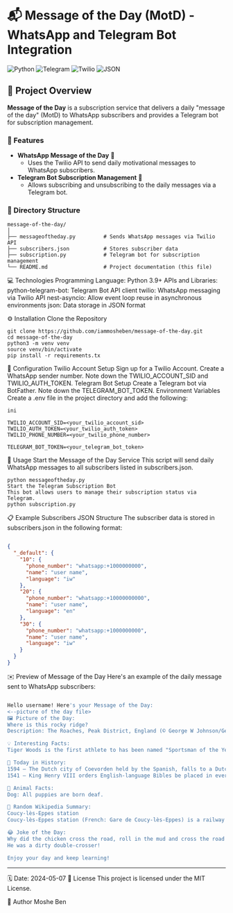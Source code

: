 # 📬 Message of the Day (MotD) - WhatsApp and Telegram Bot Integration

![Python](https://img.shields.io/badge/Python-3.9+-blue.svg)
![Telegram](https://img.shields.io/badge/Telegram-Bot-green)
![Twilio](https://img.shields.io/badge/Twilio-WhatsApp-red)
![JSON](https://img.shields.io/badge/JSON-Data-yellow)

## 🌟 Project Overview

**Message of the Day** is a subscription service that delivers a daily "message of the day" (MotD) to WhatsApp subscribers and provides a Telegram bot for subscription management.

### 🌈 Features
- **WhatsApp Message of the Day** 📲
  - Uses the Twilio API to send daily motivational messages to WhatsApp subscribers.
- **Telegram Bot Subscription Management** 🤖
  - Allows subscribing and unsubscribing to the daily messages via a Telegram bot.

### 📂 Directory Structure
```plaintext
message-of-the-day/
│
├── messageoftheday.py         # Sends WhatsApp messages via Twilio API
├── subscribers.json           # Stores subscriber data
├── subscription.py            # Telegram bot for subscription management
└── README.md                  # Project documentation (this file)
```
💻 Technologies
Programming Language: Python 3.9+
APIs and Libraries:
python-telegram-bot: Telegram Bot API client
twilio: WhatsApp messaging via Twilio API
nest-asyncio: Allow event loop reuse in asynchronous environments
json: Data storage in JSON format

⚙️ Installation
Clone the Repository

```plaintext
git clone https://github.com/iammosheben/message-of-the-day.git
cd message-of-the-day
python3 -m venv venv
source venv/bin/activate
pip install -r requirements.tx
```
🔧 Configuration
Twilio Account Setup
Sign up for a Twilio Account.
Create a WhatsApp sender number.
Note down the TWILIO_ACCOUNT_SID and TWILIO_AUTH_TOKEN.
Telegram Bot Setup
Create a Telegram bot via BotFather.
Note down the TELEGRAM_BOT_TOKEN.
Environment Variables
Create a .env file in the project directory and add the following:
```plaintext
ini

TWILIO_ACCOUNT_SID=<your_twilio_account_sid>
TWILIO_AUTH_TOKEN=<your_twilio_auth_token>
TWILIO_PHONE_NUMBER=<your_twilio_phone_number>

TELEGRAM_BOT_TOKEN=<your_telegram_bot_token>
```

🚀 Usage
Start the Message of the Day Service
This script will send daily WhatsApp messages to all subscribers listed in subscribers.json.
```plaintext
python messageoftheday.py
Start the Telegram Subscription Bot
This bot allows users to manage their subscription status via Telegram.
python subscription.py
```
📋 Example Subscribers JSON Structure
The subscriber data is stored in subscribers.json in the following format:

```json

{
  "_default": {
    "10": {
      "phone_number": "whatsapp:+1000000000",
      "name": "user name",
      "language": "iw"
    },
    "20": {
      "phone_number": "whatsapp:+10000000000",
      "name": "user name",
      "language": "en"
    },
    "30": {
      "phone_number": "whatsapp:+1000000000",
      "name": "user name",
      "language": "iw"
    }
  }
}
```
✉️ Preview of Message of the Day
Here's an example of the daily message sent to WhatsApp subscribers:

```sql

Hello username! Here's your Message of the Day:
<--picture of the day file> 
🖼 Picture of the Day:
Where is this rocky ridge?
Description: The Roaches, Peak District, England (© George W Johnson/Getty Images)

💡 Interesting Facts:
Tiger Woods is the first athlete to has been named "Sportsman of the Year" by magazine Sports Illustrated two times

📜 Today in History:
1594 – The Dutch city of Coevorden held by the Spanish, falls to a Dutch and English force.[2]
1541 – King Henry VIII orders English-language Bibles be placed in every church. In 1539 the Great Bible would be provided for this purpose.

🐾 Animal Facts:
Dog: All puppies are born deaf.

📖 Random Wikipedia Summary:
Coucy-lès-Eppes station
Coucy-lès-Eppes station (French: Gare de Coucy-lès-Eppes) is a railway station located in the commune of Coucy-lès-Eppes, in the department of Aisne, northern France. It is situated at kilometric point (KP) 41.022  on the Reims-Laon railway.

😂 Joke of the Day:
Why did the chicken cross the road, roll in the mud and cross the road again?
He was a dirty double-crosser!

Enjoy your day and keep learning!
```
---------------------------------------------------------------

🗓️ Date: 2024-05-07
📑 License
This project is licensed under the MIT License.

👤 Author
Moshe Ben 
